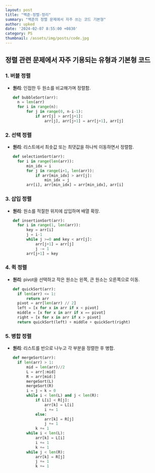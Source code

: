 ```yaml
---
layout: post
title: "백준-정렬-정리"
summary: "백준의 정렬 문제에서 자주 쓰는 코드 기본형"
author: upked
date: '2024-02-07 8:55:00 +0830'
category: PS
thumbnail: /assets/img/posts/code.jpg
---
```


## 정렬 관련 문제에서 자주 기용되는 유형과 기본형 코드

### 1. 버블 정렬

- **원리**: 인접한 두 원소를 비교해가며 정렬함.
  ```python
  def bubbleSort(arr):
    n = len(arr)
    for i in range(n):
        for j in range(0, n-i-1):
            if arr[j] > arr[j+1]:
                arr[j], arr[j+1] = arr[j+1], arr[j]
  ```
  
### 2. 선택 정렬

- **원리**: 리스트에서 최솟값 또는 최댓값을 하나씩 이동하면서 정렬함.
  ```python
  def selectionSort(arr):
    for i in range(len(arr)):
        min_idx = i
        for j in range(i+1, len(arr)):
            if arr[min_idx] > arr[j]:
                min_idx = j
        arr[i], arr[min_idx] = arr[min_idx], arr[i]
  ```
  
### 3. 삽입 정렬

- **원리**: 원소를 적절한 위치에 삽입하며 배열 확장.
  ```python
  def insertionSort(arr):
    for i in range(1, len(arr)):
        key = arr[i]
        j = i-1
        while j >=0 and key < arr[j]:
            arr[j+1] = arr[j]
            j -= 1
        arr[j+1] = key
  ```
  
### 4. 퀵 정렬

- **원리**: pivot을 선택하고 작은 원소는 왼쪽, 큰 원소는 오른쪽으로 이동.
  ```python
  def quickSort(arr):
    if len(arr) <= 1:
        return arr
    pivot = arr[len(arr) // 2]
    left = [x for x in arr if x < pivot]
    middle = [x for x in arr if x == pivot]
    right = [x for x in arr if x > pivot]
    return quickSort(left) + middle + quickSort(right)
  ```
  
### 5. 병합 정렬

- **원리**: 리스트를 반으로 나누고 각 부분을 정렬한 후 병합.
  ```python
  def mergeSort(arr):
    if len(arr) > 1:
        mid = len(arr)//2
        L = arr[:mid]
        R = arr[mid:]
        mergeSort(L)
        mergeSort(R)
        i = j = k = 0
        while i < len(L) and j < len(R):
            if L[i] < R[j]:
                arr[k] = L[i]
                i += 1
            else:
                arr[k] = R[j]
                j += 1
            k += 1
        while i < len(L):
            arr[k] = L[i]
            i += 1
            k += 1
        while j < len(R):
            arr[k] = R[j]
            j += 1
            k += 1
  ```
